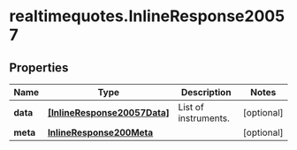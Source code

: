 # realtimequotes.InlineResponse20057

## Properties

Name | Type | Description | Notes
------------ | ------------- | ------------- | -------------
**data** | [**[InlineResponse20057Data]**](InlineResponse20057Data.md) | List of instruments. | [optional] 
**meta** | [**InlineResponse200Meta**](InlineResponse200Meta.md) |  | [optional] 


